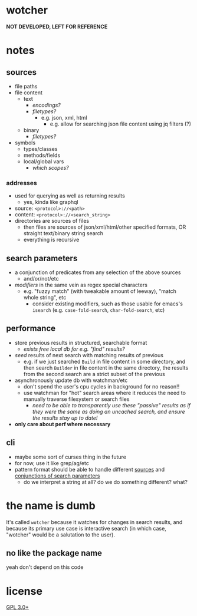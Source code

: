 wotcher
=======

**NOT DEVELOPED, LEFT FOR REFERENCE**

# notes
## sources
- file paths
- file content
    - text
        - *encodings?*
        - *filetypes?*
            - e.g. json, xml, html
                - e.g. allow for searching json file content using jq filters (?)
    - binary
        - *filetypes?*
- symbols
    - types/classes
    - methods/fields
    - local/global vars
        - *which scopes?*

### addresses
- used for querying as well as returning results
    - yes, kinda like graphql
- source: `<protocol>://<path>`
- content: `<protocol>://<search_string>`
- directories are sources of files
    - then files are sources of json/xml/html/other specified formats, OR straight text/binary string search
    - everything is recursive

## search parameters
- a conjunction of predicates from any selection of the above sources
    - and/or/not/etc
- *modifiers* in the same vein as regex special characters
    - e.g. "fuzzy match" (with tweakable amount of leeway), "match whole string", etc
        - consider existing modifiers, such as those usable for emacs's `isearch` (e.g. `case-fold-search`, `char-fold-search`, etc)

## performance
- store previous results in structured, searchable format
    - *exists free local db for e.g. "find" results?*
- *seed* results of next search with matching results of previous
    - e.g. if we just searched `Build` in file content in some directory, and then search `Builder` in file content in the same directory, the results from the second search are a strict subset of the previous
- asynchronously update db with watchman/etc
    - don't spend the user's cpu cycles in background for no reason!!
    - use watchman for "hot" search areas where it reduces the need to manually traverse filesystem or search files
        - *need to be able to transparently use these "passive" results as if they were the same as doing an uncached search, and ensure the results stay up to date!*
- **only care about perf where necessary**

## cli
- maybe some sort of curses thing in the future
- for now, use it like grep/ag/etc
- pattern format should be able to handle different [sources](#sources) and [conjunctions of search parameters](#search-parameters)
    - do we interpret a string at all? do we do something different? what?

# the name is dumb
It's called `wotcher` because it watches for changes in search results, and because its primary use case is interactive search (in which case, "wotcher" would be a salutation to the user).

## no like the package name
yeah don't depend on this code

# license
[GPL 3.0+](./LICENSE)
